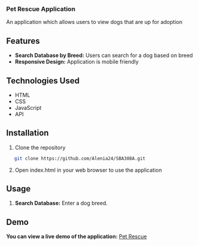 ### Pet Rescue Application
An application which allows users to view dogs that are up for adoption

## Features
* **Search Database by Breed:** Users can search for a dog based on breed 
* **Responsive Design:** Application is mobile friendly

## Technologies Used
* HTML
* CSS
* JavaScript
* API

## Installation
1. Clone the repository
```bash
   git clone https://github.com/Alenia24/SBA308A.git

```
2. Open index.html in your web browser to use the application

## Usage
1. **Search Database:** Enter a dog breed.

## Demo
**You can view a live demo of the application:** [Pet Rescue](https://rad-frangipane-97b1ca.netlify.app/)
   
